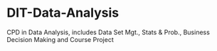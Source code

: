 # DIT-Data-Analysis
CPD in Data Analysis, includes Data Set Mgt., Stats &amp; Prob., Business Decision Making and Course Project
